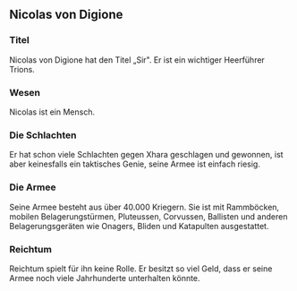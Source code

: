 ## Nicolas von Digione

### Titel

Nicolas von Digione hat den Titel „Sir". Er ist ein wichtiger Heerführer Trions.

### Wesen

Nicolas ist ein Mensch.

### Die Schlachten

Er hat schon viele Schlachten gegen Xhara geschlagen und gewonnen, ist aber keinesfalls ein taktisches Genie, seine Armee ist einfach riesig.

### Die Armee

Seine Armee besteht aus über 40.000 Kriegern. Sie ist mit Rammböcken, mobilen Belagerungstürmen, Pluteussen, Corvussen, Ballisten und anderen Belagerungsgeräten wie Onagers, Bliden und Katapulten ausgestattet.

### Reichtum

Reichtum spielt für ihn keine Rolle. Er besitzt so viel Geld, dass er seine Armee noch viele Jahrhunderte unterhalten könnte.
